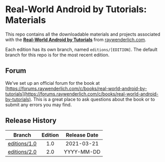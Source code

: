 # Real-World Android by Tutorials: Materials

This repo contains all the downloadable materials and projects associated with the **[Real-World Android by Tutorials](https://www.raywenderlich.com/books/real-world-android-by-tutorials)** from [raywenderlich.com](https://www.raywenderlich.com).

Each edition has its own branch, named `editions/[EDITION]`. The default branch for this repo is for the most recent edition.

## Forum

We’ve set up an official forum for the book at [https://forums.raywenderlich.com/c/books/real-world-android-by-tutorials](https://forums.raywenderlich.com/c/books/real-world-android-by-tutorials). This is a great place to ask questions about the book or to submit any errors you may find.

## Release History

| Branch                                                                            | Edition | Release Date |
| --------------------------------------------------------------------------------- |:-------:|:------------:|
| [editions/1.0](https://github.com/raywenderlich/adva-materials/tree/editions/1.0) | 1.0     | 2021-03-21   |
| [editions/2.0](https://github.com/raywenderlich/adva-materials/tree/editions/2.0) | 2.0     | YYYY-MM-DD   |
